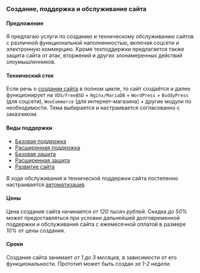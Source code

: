 ### Создание, поддержка и обслуживание сайта

#### Предложение

Я предлагаю услуги по созданию и техническому обслуживанию сайтов с различной функциональной наполненностью, включая соцсети и электронную коммерцию. Кроме техподдержки предлагается также защита сайта от атак, вторжений и других злонамеренных действий злоумышленников.

#### Технический стек

Если речь о [создании сайта](https://github.com/komstin/Website/blob/master/Support/Init.md) в полном цикле, то сайт создаётся и далее функционирует на `VDS/FreeBSD` + `Nginx/MariaDB` + `WordPress` + `BuddyPress` (для соцсети), `WooCommerce` (для интернет-магазина) + другие модули по необходимости. Тема выбирается и настраивается согласованно с заказчиком.

#### Виды поддержки

- [Базовая поддержка](https://github.com/komstin/Website/blob/master/Support/Basic.md)
- [Расширенная поддержка](https://github.com/komstin/Website/blob/master/Support/Extended.md)
- [Базовая защита](https://github.com/komstin/Website/blob/master/Support/Security.md)
- [Расширенная защита](https://github.com/komstin/Website/blob/master/Support/Hardening.md)
- [Развитие сайта](https://github.com/komstin/Website/blob/master/Support/Development.md)

В ходе обслуживания и технической поддержки сайта постепенно настраивается [автоматизация](https://github.com/komstin/Website/blob/master/Support/Automation.md).

#### Цены

Цена создания сайта начинается *от 120 тысяч рублей*. Скидка *до 50%* может предоставляться при условии дальнейшей долговременной поддержки и обслуживания сайта с ежемесячной оплатой в размере *10%* от цены создания.

#### Сроки

Создание сайта занимает *от 1 до 3 месяцев*, в зависимости от его функциональности. Прототип может быть создан *за 1-2 недели*.
